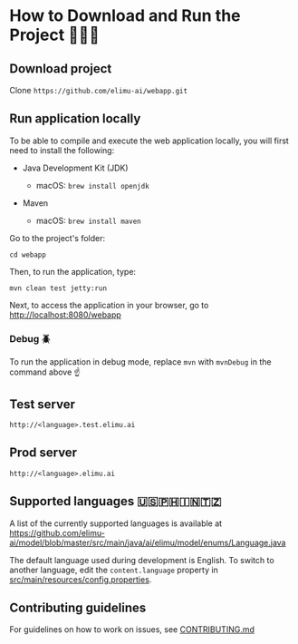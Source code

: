 # How to Download and Run the Project 👩🏽‍💻

## Download project

Clone `https://github.com/elimu-ai/webapp.git`

## Run application locally

To be able to compile and execute the web application locally, you will first need to install the following:

* Java Development Kit (JDK)

  * macOS: `brew install openjdk`

* Maven

  * macOS: `brew install maven`

Go to the project's folder:

    cd webapp

Then, to run the application, type:
    
    mvn clean test jetty:run

Next, to access the application in your browser, go to [http://localhost:8080/webapp](http://localhost:8080/webapp)

### Debug 🪲

To run the application in debug mode, replace `mvn` with `mvnDebug` in the command above ☝️


## Test server

    http://<language>.test.elimu.ai


## Prod server

    http://<language>.elimu.ai


## Supported languages 🇺🇸🇵🇭🇮🇳🇹🇿

A list of the currently supported languages is available at https://github.com/elimu-ai/model/blob/master/src/main/java/ai/elimu/model/enums/Language.java

The default language used during development is English. To switch to another language, edit the `content.language` property in [src/main/resources/config.properties](src/main/resources/config.properties).

## Contributing guidelines

For guidelines on how to work on issues, see [CONTRIBUTING.md](CONTRIBUTING.md)
